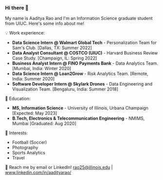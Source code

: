 ### Hi there 👋

My name is Aaditya Rao and I'm an Information Science graduate student from UIUC. Here's some info about me!

💡 Work experience: <br>
- **Data Science Intern @ Walmart Global Tech** - Personalization Team for Sam's Club. [Dallas, TX: Summer 2022]
- **Data Analyst Consultant @ COSTCO (UIUC)** - Harvard Business Review Case Study. [Champaign, IL: Spring 2022]
- **Business Analyst Intern @ FINO Payments Bank** - Data Analytics Team. [Mumbai, India: Winter 2020]
- **Data Science Intern @ Loan2Grow** - Risk Analytics Team. [Remote, India: Summer 2020]
- **Software Developer Intern @ Skylark Drones** - Data Engineering and Visualization Team. [Bengaluru, India: Summer 2018]

📖 Education: <br>
- **MS, Information Science** - University of Illinois, Urbana Champaign [Expected: May 2023]
- **B.Tech, Electronics & Telecommunication Engineering** - NMIMS, Mumbai [Graduated: Aug 2020]

🌱 Interests:
- Football (Soccer)
- Photography
- Sports Analytics 
- Travel

💬 Reach me by email or LinkedIn! rao25@illinois.edu | www.linkedin.com/in/aadityarao/

[//]: # ()
[//]: # (Here are some ideas to get you started:)

[//]: # ()
[//]: # (- 🔭 I’m currently working on ...)

[//]: # (- 🌱 I’m currently learning ...)

[//]: # (- 👯 I’m looking to collaborate on ...)

[//]: # (- 🤔 I’m looking for help with ...)

[//]: # (- 💬 Ask me about ...)

[//]: # (- 📫 How to reach me: ...)

[//]: # (- 😄 Pronouns: ...)

[//]: # (- ⚡ Fun fact: ...)

[//]: # (-->)
